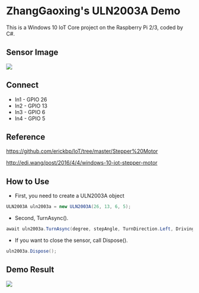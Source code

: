 # ZhangGaoxing's ULN2003A Demo
This is a Windows 10 IoT Core project on the Raspberry Pi 2/3, coded by C#.

## Sensor Image
![](https://raw.githubusercontent.com/ZhangGaoxing/windows-iot-demo/master/ULN2003A/02_Image/sensor.jpg)

## Connect
* In1 - GPIO 26
* In2 - GPIO 13
* In3 - GPIO 6
* In4 - GPIO 5

## Reference
https://github.com/erickbp/IoT/tree/master/Stepper%20Motor

http://edi.wang/post/2016/4/4/windows-10-iot-stepper-motor

## How to Use
* First, you need to create a ULN2003A object
```C#
ULN2003A uln2003a = new ULN2003A(26, 13, 6, 5);
```
* Second, TurnAsync().
```C#
await uln2003a.TurnAsync(degree, stepAngle, TurnDirection.Left, DrivingMethod.FullStep);
```
* If you want to close the sensor, call Dispose().
```C#
uln2003a.Dispose();
```

## Demo Result
![](https://raw.githubusercontent.com/ZhangGaoxing/windows-iot-demo/master/ULN2003A/02_Image/result.jpg)

